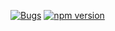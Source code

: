 [![Bugs](https://sonarcloud.io/api/project_badges/measure?project=Oct22CapStone_Oct22CapStone&metric=bugs)](https://sonarcloud.io/summary/new_code?id=Oct22CapStone_Oct22CapStone)
[![npm version](https://badge.fury.io/js/node.svg)](https://badge.fury.io/js/node)
